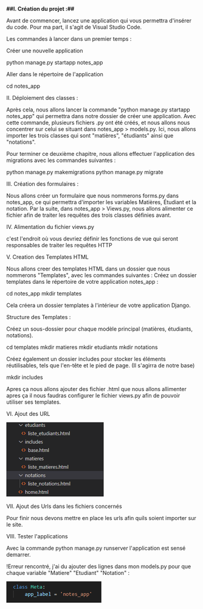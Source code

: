 
__##I. Création du projet :##__

 Avant de commencer, lancez une application qui vous permettra d'insérer du code. Pour ma part, il s'agit de Visual Studio Code.

Les commandes à lancer dans un premier temps :

 Créer une nouvelle application

python manage.py startapp notes_app

 Aller dans le répertoire de l'application

cd notes_app

II. Déploiement des classes :

 Après cela, nous allons lancer la commande "python manage.py startapp notes_app" qui permettra dans notre dossier de créer une application. Avec cette commande, plusieurs fichiers .py ont été créés, et nous allons nous concentrer sur celui se situant dans notes_app > models.py. Ici, nous allons importer les trois classes qui sont "matières", "étudiants" ainsi que "notations".

 Pour terminer ce deuxième chapitre, nous allons effectuer l'application des migrations avec les commandes suivantes :

python manage.py makemigrations
python manage.py migrate

III. Création des formulaires :

 Nous allons créer un formulaire que nous nommerons forms.py dans notes_app, ce qui permettra d'importer les variables Matières, Étudiant et la notation. Par la suite, dans notes_app > Views.py, nous allons alimenter ce fichier afin de traiter les requêtes des trois classes définies avant.

IV. Alimentation du fichier views.py

c'est l'endroit où vous devriez définir les fonctions de vue qui seront responsables de traiter les requêtes HTTP 

V. Creation des Templates HTML 

 Nous allons creer des templates HTML dans un dossier que nous nommerons "Templates", avec les commandes suivantes :
 Créez un dossier templates dans le répertoire de votre application notes_app :

cd notes_app
mkdir templates

 Cela créera un dossier templates à l'intérieur de votre application Django.

Structure des Templates :

 Créez un sous-dossier pour chaque modèle principal (matières, étudiants, notations).

cd templates
mkdir matieres
mkdir etudiants
mkdir notations

 Créez également un dossier includes pour stocker les éléments réutilisables, tels que l'en-tête et le pied de page. (Il s'agirra de notre base)

mkdir includes

 Apres ça nous allons ajouter des fichier .html que nous allons allimenter apres ça il nous faudras configurer le fichier views.py afin de pouvoir utiliser ses templates.

VI. Ajout des URL 

![Alt text](image.png)

VII. Ajout des Urls dans les fichiers concernés

Pour finir nous devons mettre en place les urls afin quils soient importer sur le site.

VIII. Tester l'applications 

Avec la commande python manage.py runserver l'application est sensé demarrer. 

!Erreur rencontré, j'ai du ajouter des lignes dans mon models.py pour que chaque variable "Matiere" "Etudiant" "Notation"  :

![Alt text](image-1.png)



